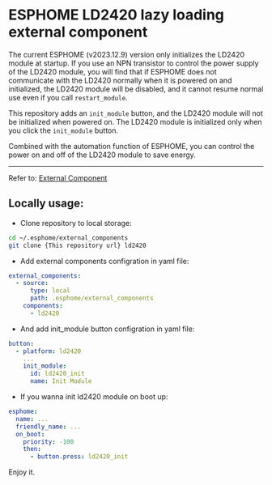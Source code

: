 # ESPHOME LD2420 lazy loading external component
The current ESPHOME (v2023.12.9) version only initializes the LD2420 module at startup. If you use an NPN transistor to control the power supply of the LD2420 module, you will find that if ESPHOME does not communicate with the LD2420 normally when it is powered on and initialized, the LD2420 module will be disabled, and it cannot resume normal use even if you call `restart_module`.   

This repository adds an `init_module` button, and the LD2420 module will not be initialized when powered on. The LD2420 module is initialized only when you click the `init_module` button.   

Combined with the automation function of ESPHOME, you can control the power on and off of the LD2420 module to save energy.   

---
Refer to: [External Component](https://esphome.io/components/external_components)

## Locally usage:
- Clone repository to local storage:
``` sh
cd ~/.esphome/external_components
git clone {This repository url} ld2420
```
- Add external components configration in yaml file:
``` yaml
external_components:
  - source: 
      type: local
      path: .esphome/external_components
    components:
      - ld2420
```
- And add init_module button configration in yaml file:
``` yaml
button:
  - platform: ld2420
    ...
    init_module:
      id: ld2420_init
      name: Init Module
```
- If you wanna init ld2420 module on boot up:
``` yaml
esphome:
  name: ...
  friendly_name: ...
  on_boot:
    priority: -100
    then:
      - button.press: ld2420_init
```

Enjoy it.